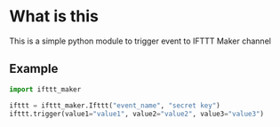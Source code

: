 What is this
=============

This is a simple python module to trigger event to IFTTT Maker channel

Example
--------

```python
import ifttt_maker

ifttt = ifttt_maker.Ifttt("event_name", "secret key")
ifttt.trigger(value1="value1", value2="value2", value3="value3")

```
